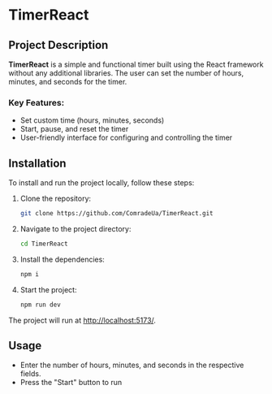 # TimerReact

## Project Description

**TimerReact** is a simple and functional timer built using the React framework without any additional libraries. The user can set the number of hours, minutes, and seconds for the timer.

### Key Features:

- Set custom time (hours, minutes, seconds)
- Start, pause, and reset the timer
- User-friendly interface for configuring and controlling the timer

## Installation

To install and run the project locally, follow these steps:

1. Clone the repository:

   ```bash
   git clone https://github.com/ComradeUa/TimerReact.git
   ```

2. Navigate to the project directory:

   ```bash
   cd TimerReact
   ```

3. Install the dependencies:

   ```bash
   npm i
   ```

4. Start the project:
   ```bash
   npm run dev
   ```

The project will run at [http://localhost:5173/](http://localhost:5173/).

## Usage

- Enter the number of hours, minutes, and seconds in the respective fields.
- Press the "Start" button to run
